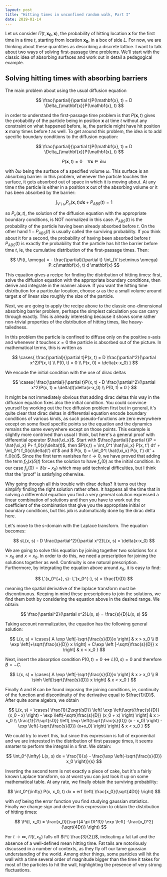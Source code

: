 ```yaml
---
layout: post
title: "Hitting times in unconfined random walk, Part I"
date: 2019-01-14
---
```


Let us consider $\Pi(t, \mathbf{x_0}, \mathbf{x})$, the probability of hitting location $\mathbf{x}$ for the first time in a time $t$, starting from location $\mathbf{x_0}$, in a box of side $L$. For now, we are thinking about these quantities as describing a discrete lattice. I want to talk about two ways of solving first-passage time problems. We'll start with the classic idea of absorbing surfaces and work out in detail a pedagogical example.

Solving hitting times with absorbing barriers
---------------------------------------------

The main problem about using the usual diffusion equation

$$
\frac{\partial}{\partial t}P(\mathbf{x}, t)  = D \Delta_{\mathbf{x}}P(\mathbf{x}, t)
$$

in order to understand the first-passage time problem is that $P(\mathbf{x}, t)$ gives the probability of the particle being in position $\mathbf{x}$ at time $t$ without any constraint on what happened before, ie, the particle might have hit position $\mathbf{x}$ many times before $t$ as well. To get around this problem, the idea is to add specific boundary conditions to the diffusion equation:

$$
\frac{\partial}{\partial t}P(\mathbf{x}, t) = D \Delta_{\mathbf{x}}P(\mathbf{x}, t) 
$$

$$
P(\mathbf{x}, t) =  0 \quad \forall \mathbf{x} \in \partial \omega
$$

with $\partial \omega$ being the surface of a specified volume $\omega$. This surface is an absorbing barrier: in this problem, whenever the particle touches the surface, it gets absorbed out of space in which it is moving about. At any time $t$ the particle is either in a position $\mathbf{x}$ out of the absorbing volume or it has been absorbed by the barrier:

$$
\int_{V \setminus \omega} P_c(\mathbf{x}, t) d \mathbf{x} + P_{ABS}(t) = 1
$$

so $P_c(\mathbf{x}, t)$, the solution of the diffusion equation with the appropriate boundary conditions, is NOT normalized in this case. $P_{ABS}(t)$ is the probability of the particle having been already absorbed before $t$. On the other hand $1-P_{ABS}(t)$ is usually called the surviving probability. If you think about it for a second, the probability of having been absorbed before $t$ $P_{ABS}(t)$ is exactly the probability that the particle has hit the barrier before time $t$, ie, the cumulative distribution of the first-passage times. Then:

$$
\Pi(t, \omega) = - \frac{\partial}{\partial t} \int_{V \setminus \omega} P_c(\mathbf{x}, t) d \mathbf{x}
$$

This equation gives a recipe for finding the distribution of hitting times: first, solve the diffusion equation with the appropriate boundary conditions, then derive and integrate in the manner above. If you want the hitting time distribution for a particular location, choose $\omega$ as the a small volume around target $\mathbf{x}$ of linear size roughly the size of the particle.

Next, we are going to apply the recipe above to the classic one-dimensional absorbing barrier problem, perhaps the simplest calculation you can carry through exactly. This is already interesting because it shows some rather non-trivial properties of the distribution of hitting times, like heavy-tailedness.

In this problem the particle is confined to diffuse only on the positive $x$-axis and whenever it touches $x=0$ the particle is absorbed out of the picture. In mathematical terms, this is written as

$$
\cases{
\frac{\partial}{\partial t}P(x, t)  = D \frac{\partial^2}{\partial x^2}P(x, t) \\
P(0, t) = 0 \\
P(x, 0) = \delta(x-x_0)
}
$$

We encode the initial condition with the use of dirac deltas

$$
\cases{
\frac{\partial}{\partial t}P(x, t)  - D \frac{\partial^2}{\partial x^2}P(x, t) = \delta(t)\delta(x-x_0) \\
P(0, t) = 0 
}
$$

It might be not immediately obvious that adding dirac deltas this way in the diffusion equation fixes also the initial condition. You could convince yourself by working out the free diffusion problem first but in general, it's quite clear that dirac deltas in differential equation encode boundary conditions of various kinds, as such pseudo-functions are zero everywhere except on some fixed specific points so the equation and the dynamics remains the same everywhere except on those points. This example is slightly more contrived than usual I think, but here's a general proof with differential operator $\hat{\xi_x}$. Start with $\frac{\partial}{\partial t}P = \hat{\xi_x} P+ f_0(x)\delta(t)$,  then $P(x,t) = \int_0^t \hat{\xi_x}  P(x, t') dt' + \int_0^t f_0(x)\delta(t') dt'$ and $ P(x, t) = \int_0^t \hat{\xi_x}  P(x, t') dt' + f_0(x)$. Since the first term vanishes for $t \rightarrow 0$, we have proved that adding the term $f_0(x)\delta(t)$ forces the solution to have $f_x(0)$ as the initial condition. In our case $f_x(0) = \delta(x-x_0)$ which may add technical difficulties, but I think that the 'proof' is satisfying otherwise.

Why going through all this trouble with dirac deltas? It turns out they simplify finding the right solution rather often. It happens all the time that in solving a differential equation you find a very general solution expressed a linear combination of solutions and then you have to work out the coefficient of the combination that give you the appropriate initial or boundary conditions, but this job is automatically done by the dirac delta here.

Let's move to the $s$-domain with the Laplace transform. The equation becomes:

$$
sL(x, s)  - D \frac{\partial^2}{\partial x^2}L(x, s) = \delta(x-x_0) 
$$

We are going to solve this equation by joining together two solutions for $x > x_0$ and $x < x_0$. In order to do this, we need a prescription for joining the solutions together as well. Continuity is one natural prescription. Furthermore, by integrating the equation above around $x_0$, it is easy to find:

$$
L'(x_0^{+}, s)- L'(x_0^{-}, s) = \frac{1}{D}
$$

meaning the spatial derivative of the laplace transform must be discontinuous. Keeping in mind these prescriptions to join the solutions, we find them both by considering the equation above in the desired range. We obtain:

$$
\frac{\partial^2}{\partial x^2}L(x, s) = \frac{s}{D}L(x, s)
$$

Taking account normalization, the equation has the following general solution:

$$
L(x, s) = \cases{
A \exp \left[-\sqrt{\frac{s}{D}}x \right] & x > x_0 \\
B \exp \left[+\sqrt{\frac{s}{D}} x \right] + C\exp \left [-\sqrt{\frac{s}{D}} x \right] & x < x_0
}
$$

Next, insert the absorption condition $P(0, t) = 0 \iff L(0, s) = 0$ and therefore $B = -C$.

$$
L(x, s) = \cases{
A \exp \left[-\sqrt{\frac{s}{D}}x \right] & x > x_0 \\
B \sinh \left[\sqrt{\frac{s}{D}} x \right]  & x < x_0
}
$$

Finally $A$ and $B$ can be found imposing the joining conditions, ie, continuity of the function and discontinuity of the derivative equal to $\frac{1}{D}$. After quite some algebra, we obtain

$$
L(x, s) = \cases{
\frac{1}{2\sqrt{sD}} \left[ \exp \left(\sqrt{\frac{s}{D}} (x_0 - x) \right) - \exp \left(-\sqrt{\frac{s}{D}} (x_0 + x) \right) \right]   & x > x_0 \\
\frac{1}{2\sqrt{sD}} \left[ \exp \left(\sqrt{\frac{s}{D}} (x - x_0) \right) - \exp \left(-\sqrt{\frac{s}{D}} (x+x_0) \right) \right]  & x < x_0
}
$$

We could try to invert this, but since this expression is full of exponential and we are interested in the distribution of first passage times, it seems smarter to perform the integral in $x$ first. We obtain:

$$
\int_0^{\infty} L(x, s) dx = \frac{1}{s} - \frac{\exp \left(-\sqrt{\frac{s}{D}} x_0 \right)}{s}
$$

Inverting the second term is not exactly a piece of cake, but it's a fairly known Laplace transform, so at worst you can just look it up on some mathematical table. At any rate, we finally obtain the surviving probability:

$$
\int_0^{\infty} P(x, x_0, t) dx = erf \left( \frac{x_0}{\sqrt{4Dt}} \right)
$$

with $erf$ being the error function you find studying gaussian statistics. Finally we change sign and derive this expression to obtain the distribution of hitting times:

$$
\Pi(t, x_0) = \frac{x_0}{\sqrt{4 \pi Dt^3}} \exp \left( -\frac{x_0^2}{\sqrt{4Dt}} \right)
$$

For $t \rightarrow \infty$, $\Pi(t, x_0)$ falls off $t^{-\frac{3}{2}}$, indicating a fat tail and the absence of a well-defined mean hitting time. Fat tails are notoriously discussed in a number of contexts, as they fly off our tame gaussian understanding of the world. Among other things, some particles will hit the wall with a time several order of magnitude bigger than the time it takes for most of the particles to hit the wall, highlighting the presence of very strong fluctuations.